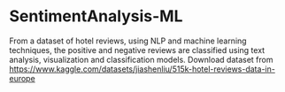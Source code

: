 # SentimentAnalysis-ML
From a dataset of hotel reviews, using NLP and machine learning techniques, the positive and negative reviews are classified using text analysis, visualization and classification models.
Download dataset from https://www.kaggle.com/datasets/jiashenliu/515k-hotel-reviews-data-in-europe
